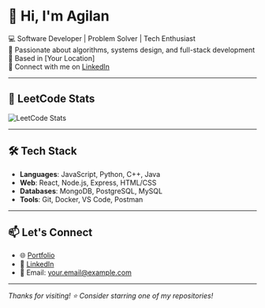 # 👋 Hi, I'm Agilan

💻 Software Developer | Problem Solver | Tech Enthusiast  
🎯 Passionate about algorithms, systems design, and full-stack development  
📍 Based in [Your Location]  
🔗 Connect with me on [LinkedIn](https://www.linkedin.com/in/your-profile/)  

---

## 🧠 LeetCode Stats

![LeetCode Stats](https://leetcard.jacoblin.cool/CodeByAgilan?theme=dark&font=baloo)

---

## 🛠️ Tech Stack

- **Languages**: JavaScript, Python, C++, Java  
- **Web**: React, Node.js, Express, HTML/CSS  
- **Databases**: MongoDB, PostgreSQL, MySQL  
- **Tools**: Git, Docker, VS Code, Postman

---

## 📫 Let's Connect

- 🌐 [Portfolio](https://your-portfolio.com)
- 💼 [LinkedIn](https://www.linkedin.com/in/your-profile/)
- 📧 Email: your.email@example.com

---

_Thanks for visiting! ⭐ Consider starring one of my repositories!_
